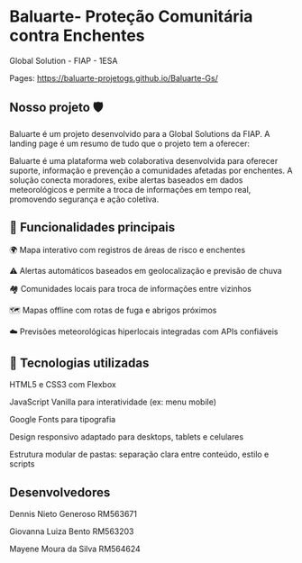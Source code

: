 # Baluarte- Proteção Comunitária contra Enchentes
Global Solution - FIAP - 1ESA

Pages: https://baluarte-projetogs.github.io/Baluarte-Gs/

## Nosso projeto 🛡️
Baluarte é um projeto desenvolvido para a Global Solutions da FIAP.
A landing page é um resumo de tudo que o projeto tem a oferecer:

Baluarte é uma plataforma web colaborativa desenvolvida para oferecer suporte, informação e prevenção a comunidades afetadas por enchentes. A solução conecta moradores, exibe alertas baseados em dados meteorológicos e permite a troca de informações em tempo real, promovendo segurança e ação coletiva.

## 🚀 Funcionalidades principais 
🌍 Mapa interativo com registros de áreas de risco e enchentes

⚠️ Alertas automáticos baseados em geolocalização e previsão de chuva

🏘️ Comunidades locais para troca de informações entre vizinhos

🗺️ Mapas offline com rotas de fuga e abrigos próximos

☁️ Previsões meteorológicas hiperlocais integradas com APIs confiáveis

## 🧱 Tecnologias utilizadas
HTML5 e CSS3 com Flexbox

JavaScript Vanilla para interatividade (ex: menu mobile)

Google Fonts para tipografia

Design responsivo adaptado para desktops, tablets e celulares

Estrutura modular de pastas: separação clara entre conteúdo, estilo e scripts

## Desenvolvedores

Dennis Nieto Generoso RM563671

Giovanna Luiza Bento RM563203

Mayene Moura da Silva RM564624
